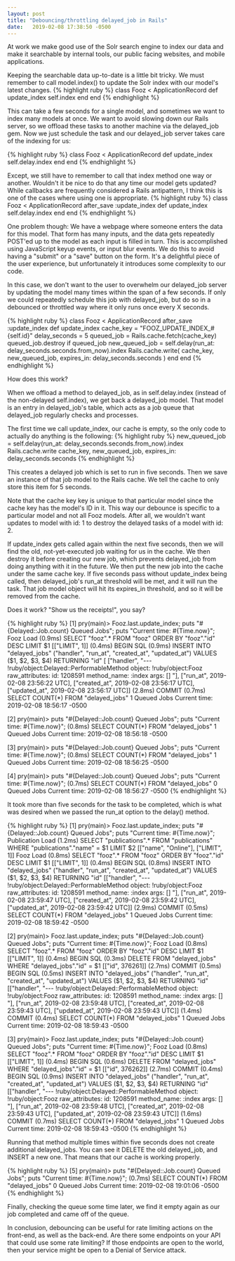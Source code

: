 ```yaml
---
layout: post
title: "Debouncing/throttling delayed_job in Rails"
date:   2019-02-08 17:38:50 -0500
---
```


At work we make good use of the Solr search engine to index our data and make it searchable by internal tools, our public facing websites, and mobile applications.

Keeping the searchable data up-to-date is a little bit tricky. We must remember to call model.index() to update the Solr index with our model's latest changes.
{% highlight ruby %}
  class Fooz < ApplicationRecord
    def update_index
      self.index
    end
  end
{% endhighlight %}


This can take a few seconds for a single model, and sometimes we want to index many models at once. We want to avoid slowing down our Rails server, so we offload these tasks to another machine via the delayed_job gem. Now we just schedule the task and our delayed_job server takes care of the indexing for us:

{% highlight ruby %}
  class Fooz < ApplicationRecord
    def update_index
      self.delay.index
    end
  end
{% endhighlight %}

Except, we still have to remember to call that index method one way or another. Wouldn't it be nice to do that any time our model gets updated? While callbacks are frequently considered a Rails antipattern, I think this is one of the cases where using one is appropriate.
{% highlight ruby %}
  class Fooz < ApplicationRecord
    after_save :update_index
    def update_index
      self.delay.index
    end
  end
{% endhighlight %}

One problem though: We have a webpage where someone enters the data for this model. That form has many inputs, and the data gets repeatedly POST'ed up to the model as each input is filled in turn. This is accomplished using JavaScript keyup events, or input blur events. We do this to avoid having a "submit" or a "save" button on the form. It's a delightful piece of the user experience, but unfortunately it introduces some complexity to our code.

In this case, we don't want to the user to overwhelm our delayed_job server by updating the model many times within the span of a few seconds. If only we could repeatedly schedule this job with delayed_job, but do so in a debounced or throttled way where it only runs once every X seconds.

{% highlight ruby %}
class Fooz < ApplicationRecord
  after_save :update_index
  def update_index
    cache_key = "FOOZ_UPDATE_INDEX_#{self.id}"
    delay_seconds = 5
    queued_job = Rails.cache.fetch(cache_key)
    queued_job.destroy if queued_job
    new_queued_job = self.delay(run_at: delay_seconds.seconds.from_now).index
    Rails.cache.write(
      cache_key,
      new_queued_job,
      expires_in: delay_seconds.seconds
    )
  end
end
{% endhighlight %}

How does this work? 

When we offload a method to delayed_job, as in self.delay.index (instead of the non-delayed self.index), we get back a delayed_job model. That model is an entry in delayed_job's table, which acts as a job queue that delayed_job regularly checks and processes. 

The first time we call update_index, our cache is empty, so the only code to actually do anything is the following:
{% highlight ruby %}
new_queued_job = self.delay(run_at: delay_seconds.seconds.from_now).index
Rails.cache.write cache_key, new_queued_job, expires_in: delay_seconds.seconds
{% endhighlight %}

This creates a delayed job which is set to run in five seconds. Then we save an instance of that job model to the Rails cache. We tell the cache to only store this item for 5 seconds.

Note that the cache key key is unique to that particular model since the cache key has the model's ID in it. This way our debounce is specific to a particular model and not all Fooz models. After all, we wouldn't want updates to model with id: 1 to destroy the delayed tasks of a model with id: 2.

If update_index gets called again within the next five seconds, then we will find the old, not-yet-executed job waiting for us in the cache. We then destroy it before creating our new job, which prevents delayed_job from doing anything with it in the future. We then put the new job into the cache under the same cache key. If five seconds pass without update_index being called, then delayed_job's run_at threshold will be met, and it will run the task. That job model object will hit its expires_in threshold, and so it will be removed from the cache.

Does it work? "Show us the receipts!", you say?

{% highlight ruby %}
[1] pry(main)> Fooz.last.update_index; puts "#{Delayed::Job.count}
  Queued Jobs"; puts "Current time: #{Time.now}";
  Fooz Load (0.9ms)  SELECT  "fooz".* FROM "fooz" ORDER BY "fooz"."id"
  DESC LIMIT $1  [["LIMIT", 1]]
  (0.4ms)  BEGIN
  SQL (0.9ms)  INSERT INTO "delayed_jobs" ("handler", "run_at", "created_at",
  "updated_at") VALUES ($1, $2, $3, $4) RETURNING "id"  [
  ["handler", "--- !ruby/object:Delayed::PerformableMethod
  object: !ruby/object:Fooz
  raw_attributes:
  id: 1208591
  method_name: :index
  args: []
  "], ["run_at", 2019-02-08 23:56:22 UTC], ["created_at", 2019-02-08 23:56:17
  UTC], ["updated_at", 2019-02-08 23:56:17 UTC]] (2.8ms)  COMMIT
  (0.7ms)  SELECT COUNT(*) FROM "delayed_jobs"
1 Queued Jobs
Current time: 2019-02-08 18:56:17 -0500

[2] pry(main)> puts "#{Delayed::Job.count} Queued Jobs"; puts "Current time:
                  #{Time.now}";
  (0.8ms)  SELECT COUNT(*) FROM "delayed_jobs"
1 Queued Jobs
Current time: 2019-02-08 18:56:18 -0500

[3] pry(main)> puts "#{Delayed::Job.count} Queued Jobs"; puts "Current time:
                  #{Time.now}";
  (0.8ms)  SELECT COUNT(*) FROM "delayed_jobs"
1 Queued Jobs
Current time: 2019-02-08 18:56:25 -0500

[4] pry(main)> puts "#{Delayed::Job.count} Queued Jobs"; puts "Current time:
                  #{Time.now}";
  (0.7ms)  SELECT COUNT(*) FROM "delayed_jobs"
0 Queued Jobs
Current time: 2019-02-08 18:56:27 -0500
{% endhighlight %}

It took more than five seconds for the task to be completed, which is what was
desired when we passed the run_at option to the delay() method.

{% highlight ruby %}
[1] pry(main)> Fooz.last.update_index; puts "#{Delayed::Job.count} Queued
        Jobs"; puts "Current time: #{Time.now}";
  Publication Load (1.2ms)  SELECT  "publications".* FROM "publications"
  WHERE "publications"."name" = $1 LIMIT $2  [["name", "Online"], ["LIMIT",
  1]]
  Fooz Load (0.8ms)  SELECT  "fooz".* FROM "fooz" ORDER BY "fooz"."id" DESC
  LIMIT $1  [["LIMIT", 1]]
  (0.4ms)  BEGIN
  SQL (0.8ms)  INSERT INTO "delayed_jobs" ("handler", "run_at", "created_at",
  "updated_at") VALUES ($1, $2, $3, $4) RETURNING "id"  [["handler", "---
  !ruby/object:Delayed::PerformableMethod
  object: !ruby/object:Fooz
  raw_attributes:
  id: 1208591
  method_name: :index
  args: []
  "], ["run_at", 2019-02-08 23:59:47 UTC], ["created_at", 2019-02-08 23:59:42
  UTC], ["updated_at", 2019-02-08 23:59:42 UTC]] (2.9ms)  COMMIT
  (0.5ms)  SELECT COUNT(*) FROM "delayed_jobs"
1 Queued Jobs
Current time: 2019-02-08 18:59:42 -0500

[2] pry(main)> Fooz.last.update_index; puts "#{Delayed::Job.count} Queued
        Jobs"; puts "Current time: #{Time.now}";
  Fooz Load (0.8ms)  SELECT  "fooz".* FROM "fooz" ORDER BY "fooz"."id" DESC
  LIMIT $1  [["LIMIT", 1]]
  (0.4ms)  BEGIN
  SQL (0.3ms)  DELETE FROM "delayed_jobs" WHERE "delayed_jobs"."id" = $1 
  [["id", 376261]]
  (2.7ms)  COMMIT
  (0.5ms)  BEGIN
  SQL (0.5ms)  INSERT INTO "delayed_jobs" ("handler", "run_at", "created_at",
  "updated_at") VALUES ($1, $2, $3, $4) RETURNING "id"  [["handler", "---
  !ruby/object:Delayed::PerformableMethod
  object: !ruby/object:Fooz
  raw_attributes:
  id: 1208591
  method_name: :index
  args: []
  "], ["run_at", 2019-02-08 23:59:48 UTC], ["created_at", 2019-02-08 23:59:43
  UTC], ["updated_at", 2019-02-08 23:59:43 UTC]] (1.4ms)  COMMIT
  (0.4ms)  SELECT COUNT(*) FROM "delayed_jobs"
1 Queued Jobs
Current time: 2019-02-08 18:59:43 -0500

[3] pry(main)> Fooz.last.update_index; puts "#{Delayed::Job.count} Queued
        Jobs"; puts "Current time: #{Time.now}";
  Fooz Load (0.8ms)  SELECT  "fooz".* FROM "fooz" ORDER BY "fooz"."id" DESC
  LIMIT $1  [["LIMIT", 1]]
  (0.4ms)  BEGIN
  SQL (0.6ms)  DELETE FROM "delayed_jobs" WHERE "delayed_jobs"."id" = $1 
  [["id", 376262]]
  (2.7ms)  COMMIT
  (0.4ms)  BEGIN
  SQL (0.9ms)  INSERT INTO "delayed_jobs" ("handler", "run_at", "created_at",
  "updated_at") VALUES ($1, $2, $3, $4) RETURNING "id"  [["handler", "---
  !ruby/object:Delayed::PerformableMethod
  object: !ruby/object:Fooz
  raw_attributes:
  id: 1208591
  method_name: :index
  args: []
  "], ["run_at", 2019-02-08 23:59:48 UTC], ["created_at", 2019-02-08 23:59:43
  UTC], ["updated_at", 2019-02-08 23:59:43 UTC]] (1.6ms)  COMMIT
  (0.7ms)  SELECT COUNT(*) FROM "delayed_jobs"
1 Queued Jobs
Current time: 2019-02-08 18:59:43 -0500
{% endhighlight %}

Running that method multiple times within five seconds does not create additional delayed_jobs. You can see it DELETE the old delayed_job, and INSERT a new one. That means that our cache is working properly.

{% highlight ruby %}
[5] pry(main)> puts "#{Delayed::Job.count} Queued Jobs"; puts "Current time:
        #{Time.now}";
  (0.7ms)  SELECT COUNT(*) FROM "delayed_jobs"
0 Queued Jobs
Current time: 2019-02-08 19:01:06 -0500
{% endhighlight %}

Finally, checking the queue some time later, we find it empty again as our job completed and came off of the queue.

In conclusion, debouncing can be useful for rate limiting actions on the front-end, as well as the back-end. Are there some endpoints on your API that could use some rate limiting? If those endpoints are open to the world, then your service might be open to a Denial of Service attack.
